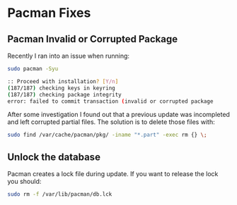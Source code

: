 Pacman Fixes
============


Pacman Invalid or Corrupted Package
-----------------------------------

Recently I ran into an issue when running:

```bash
sudo pacman -Syu

:: Proceed with installation? [Y/n] 
(187/187) checking keys in keyring
(187/187) checking package integrity
error: failed to commit transaction (invalid or corrupted package
```

After some investigation I found out that a previous update was incompleted and left corrupted partial files. The solution is to delete those files with:

```bash
sudo find /var/cache/pacman/pkg/ -iname "*.part" -exec rm {} \;
```


Unlock the database
-------------------

Pacman creates a lock file during update. If you want to release the lock you should:

```bash
sudo rm -f /var/lib/pacman/db.lck
```
